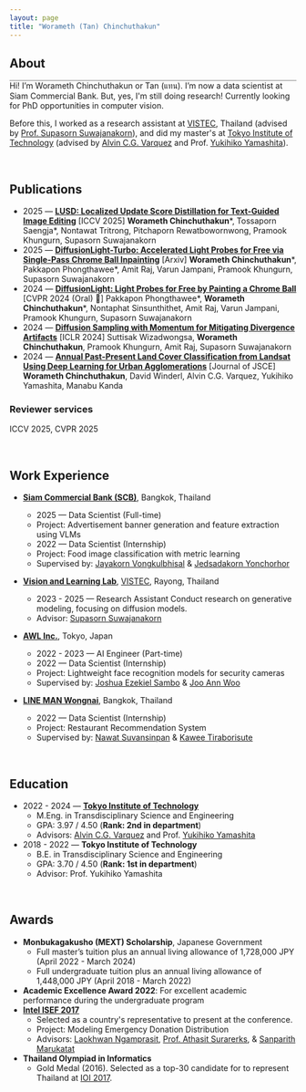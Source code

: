 ```yaml
---
layout: page
title: "Worameth (Tan) Chinchuthakun"
---
```


## About
<hr style="height: 1px; margin:0; background-color: #848484">
Hi! I’m Worameth Chinchuthakun or Tan (แทน). 
I’m now a data scientist at Siam Commercial Bank. But, yes, I'm still doing research! Currently looking for PhD opportunities in computer vision.

Before this, I worked as a research assistant at [VISTEC](https://vistec.ist/), Thailand (advised by [Prof. Supasorn Suwajanakorn](https://www.supasorn.com/)), and did my master's at [Tokyo Institute of Technology](https://www.titech.ac.jp/english) (advised by [Alvin C.G. Varquez](https://scholar.google.com/citations?user=ZjIC2ZoAAAAJ&hl=en) and Prof. [Yukihiko Yamashita](https://www.researchgate.net/profile/Yukihiko-Yamashita)).

&nbsp;
## Publications
<!-- <hr style="height: 1px; margin:0; background-color: #848484"> -->

- 2025 — [**LUSD: Localized Update Score Distillation for Text-Guided Image Editing**](https://tossatree.com/lusd-project/) [ICCV 2025]
**Worameth Chinchuthakun***, Tossaporn Saengja*, Nontawat Tritrong, Pitchaporn Rewatbowornwong, Pramook Khungurn, Supasorn Suwajanakorn
- 2025 — [**DiffusionLight-Turbo: Accelerated Light Probes for Free via Single-Pass Chrome Ball Inpainting**](https://diffusionlight.github.io/turbo/) [Arxiv]
**Worameth Chinchuthakun***, Pakkapon Phongthawee*, Amit Raj, Varun Jampani, Pramook Khungurn, Supasorn Suwajanakorn
- 2024 — [**DiffusionLight: Light Probes for Free by Painting a Chrome Ball**](https://diffusionlight.github.io/) [CVPR 2024 (Oral) 🎉]
Pakkapon Phongthawee*, **Worameth Chinchuthakun***, Nontaphat Sinsunthithet, Amit Raj, Varun Jampani, Pramook Khungurn, Supasorn Suwajanakorn
- 2024 — [**Diffusion Sampling with Momentum
for Mitigating Divergence Artifacts**](https://arxiv.org/abs/2307.11118) [ICLR 2024]
Suttisak Wizadwongsa, **Worameth Chinchuthakun**, Pramook Khungurn, Amit Raj, Supasorn Suwajanakorn
- 2024 — [**Annual Past-Present Land Cover
Classification from Landsat Using Deep Learning for Urban Agglomerations**](https://www.jstage.jst.go.jp/article/journalofjsce/12/2/12_23-16151/_pdf) [Journal of JSCE]
**Worameth Chinchuthakun**, David Winderl, Alvin C.G. Varquez, Yukihiko Yamashita, Manabu Kanda

### Reviewer services
ICCV 2025, CVPR 2025

&nbsp;
## Work Experience
- [**Siam Commercial Bank (SCB)**](https://www.scb.co.th/en/), Bangkok, Thailand
    - 2025 — Data Scientist (Full-time)
    - Project: Advertisement banner generation and feature extraction using VLMs
    - 2022 — Data Scientist (Internship)
    - Project: Food image classification with metric learning
    - Supervised by: [Jayakorn Vongkulbhisal](https://scholar.google.com/citations?user=lhu8iYQAAAAJ&hl=en) & [Jedsadakorn Yonchorhor](https://www.linkedin.com/in/jyonchor)

- [**Vision and Learning Lab**](https://vistec.ist/vision/), [VISTEC](https://vistec.ist/), Rayong, Thailand
    - 2023 - 2025  — Research Assistant
    Conduct research on generative modeling, focusing on diffusion models.
    - Advisor: [Supasorn Suwajanakorn](https://www.linkedin.com/in/supasorn/)

- [**AWL Inc.**](https://awl.co.jp/en/company/), Tokyo, Japan
    - 2022 - 2023 — AI Engineer (Part-time)
    - 2022 — Data Scientist (Internship)
    - Project: Lightweight face recognition models for security cameras
    - Supervised by: [Joshua Ezekiel Sambo](https://www.linkedin.com/in/esjoshua/) & [Joo Ann Woo](https://www.linkedin.com/in/joo-ann-woo-a97204a0/)

- [**LINE MAN Wongnai**](https://lmwn.com/), Bangkok, Thailand
    - 2022 — Data Scientist (Internship)
    - Project: Restaurant Recommendation System
    - Supervised by: [Nawat Suvansinpan](https://www.linkedin.com/in/nawatsuvan/) & [Kawee Tiraborisute](https://www.linkedin.com/in/kawee-tiraborisute-602348196)


&nbsp;
## Education
<!-- <hr style="height: 1px; margin:0; background-color: #848484"> -->

- 2022 - 2024 — [**Tokyo Institute of Technology**](https://www.titech.ac.jp/english)
    - M.Eng. in Transdisciplinary Science and Engineering
    - GPA: 3.97 / 4.50 (**Rank: 2nd in department**)
    - Advisors: [Alvin C.G. Varquez](https://scholar.google.com/citations?user=ZjIC2ZoAAAAJ&hl=en) and Prof. [Yukihiko Yamashita](https://www.researchgate.net/profile/Yukihiko-Yamashita)
- 2018 - 2022 — **Tokyo Institute of Technology**
    - B.E. in Transdisciplinary Science and Engineering
    - GPA: 3.70 / 4.50 (**Rank: 1st in department**)
    - Advisor: Prof. Yukihiko Yamashita

&nbsp;
## Awards
- **Monbukagakusho (MEXT) Scholarship**, Japanese Government
    - Full master’s tuition plus an annual living allowance of 1,728,000 JPY (April 2022 - March 2024)
    - Full undergraduate tuition plus an annual living allowance of 1,448,000 JPY (April 2018 - March 2022)
- **Academic Excellence Award 2022**: For excellent academic performance during the undergraduate program
- [**Intel ISEF 2017**](https://www.societyforscience.org/isef/)
    - Selected as a country's representative to present at the conference.
    - Project: Modeling Emergency Donation Distribution
    - Advisors: [Laokhwan Ngamprasit](https://th.linkedin.com/in/laokhwan-ngamprasit-695421117), [Prof. Athasit Surarerks](https://www.eng.chula.ac.th/en/staff/assoc-prof-athasit-surarerks-doctorat-informatique), & [Sanparith Marukatat](https://scholar.google.com/citations?user=6uMrUsQAAAAJ&hl=en)
- **Thailand Olympiad in Informatics**
    - Gold Medal (2016). Selected as a top-30 candidate for to represent Thailand at [IOI 2017](https://stats.ioinformatics.org/olympiads/2017).